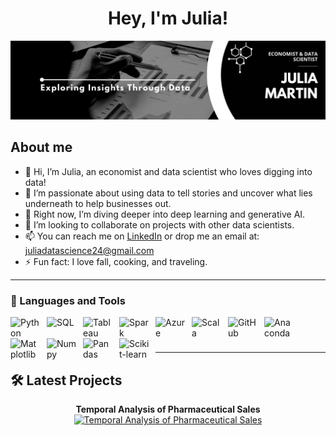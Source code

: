<div align='center'>
<h1 align='center'>Hey, I'm Julia!
</div>
<img src=https://github.com/juliamartin0/juliamartin0/blob/43c66f0bf4c6c0569f7e962315240f1bb9ff357b/Banner%20Linkedin%20Creativo%20Acuarelas%20Sencillo%20Rosa%20y%20Morado.png>

## About me
  
- 👋 Hi, I’m Julia, an economist and data scientist who loves digging into data!
- 👀 I’m passionate about using data to tell stories and uncover what lies underneath to help businesses out.
- 🌱 Right now, I’m diving deeper into deep learning and generative AI.
- 💞️ I’m looking to collaborate on projects with other data scientists.
- 📫 You can reach me on [LinkedIn](https://www.linkedin.com/in/juliamarur) or drop me an email at: juliadatascience24@gmail.com
- ⚡ Fun fact: I love fall, cooking, and traveling.




<!---
juliamartin0/juliamartin0 is a ✨ special ✨ repository because its `README.md` (this file) appears on your GitHub profile.
You can click the Preview link to take a look at your changes.
--->

---

### 🧰 Languages and Tools

<img align="left" alt="Python" width="48px" style="padding-right:10px;" src="https://cdn.jsdelivr.net/gh/devicons/devicon@latest/icons/python/python-original-wordmark.svg" />
<img align="left" alt="SQL" width="48px" style="padding-right:10px;" src="https://cdn.jsdelivr.net/gh/devicons/devicon@latest/icons/azuresqldatabase/azuresqldatabase-original.svg" />
<img align="left" alt="Tableau" width="48px" style="padding-right:10px;" src="https://cdn.jsdelivr.net/gh/simple-icons/simple-icons/icons/tableau.svg" />
<img align="left" alt="Spark" width="48px" style="padding-right:10px;" src="https://cdn.jsdelivr.net/gh/devicons/devicon@latest/icons/apachespark/apachespark-original-wordmark.svg" />
<img align="left" alt="Azure" width="48px" style="padding-right:10px;" src="https://cdn.jsdelivr.net/gh/devicons/devicon@latest/icons/azure/azure-original-wordmark.svg" />
<img align="left" alt="Scala" width="48px" style="padding-right:10px;" src="https://cdn.jsdelivr.net/gh/devicons/devicon@latest/icons/scala/scala-original-wordmark.svg" />
<img align="left" alt="GitHub" width="48px" style="padding-right:10px;" src="https://cdn.jsdelivr.net/gh/devicons/devicon@latest/icons/github/github-original-wordmark.svg" />
<img align="left" alt="Anaconda" width="48px" style="padding-right:10px;" src="https://cdn.jsdelivr.net/gh/devicons/devicon@latest/icons/anaconda/anaconda-original-wordmark.svg" />
<img align="left" alt="Matplotlib" width="48px" style="padding-right:10px;" src="https://cdn.jsdelivr.net/gh/devicons/devicon@latest/icons/matplotlib/matplotlib-original-wordmark.svg" />
<img align="left" alt="Numpy" width="48px" style="padding-right:10px;" src="https://cdn.jsdelivr.net/gh/devicons/devicon@latest/icons/numpy/numpy-original-wordmark.svg" />
<img align="left" alt="Pandas" width="48px" style="padding-right:10px;" src="https://cdn.jsdelivr.net/gh/devicons/devicon@latest/icons/pandas/pandas-original-wordmark.svg" />
<img align="left" alt="Scikit-learn" width="48px" style="padding-right:10px;" src="https://cdn.jsdelivr.net/gh/devicons/devicon@latest/icons/scikitlearn/scikitlearn-original.svg" />
<br />

#

---

## 🛠 Latest Projects

<div style="text-align: center;">
  <h4 style="margin: 0;">Temporal Analysis of Pharmaceutical Sales</h4>
  <a href="https://github.com/juliamartin0/pharma_sales.git">
    <img src="https://d2jx2rerrg6sh3.cloudfront.net/image-handler/picture/2018/2/pills.jpg" alt="Temporal Analysis of Pharmaceutical Sales" width="300" />
  </a>
</div>



#
